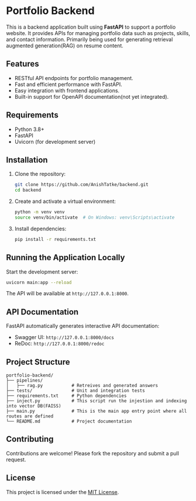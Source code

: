 # Portfolio Backend

This is a backend application built using **FastAPI** to support a portfolio website. It provides APIs for managing portfolio data such as projects, skills, and contact information. Primarily being used for generating retrieval augmented generation(RAG) on resume content.

## Features

- RESTful API endpoints for portfolio management.
- Fast and efficient performance with FastAPI.
- Easy integration with frontend applications.
- Built-in support for OpenAPI documentation(not yet integrated).

## Requirements

- Python 3.8+
- FastAPI
- Uvicorn (for development server)

## Installation

1. Clone the repository:
    ```bash
    git clone https://github.com/AnishTatke/backend.git
    cd backend
    ```

2. Create and activate a virtual environment:
    ```bash
    python -m venv venv
    source venv/bin/activate  # On Windows: venv\Scripts\activate
    ```

3. Install dependencies:
    ```bash
    pip install -r requirements.txt
    ```

## Running the Application Locally

Start the development server:
```bash
uvicorn main:app --reload
```

The API will be available at `http://127.0.0.1:8000`.

## API Documentation

FastAPI automatically generates interactive API documentation:

- Swagger UI: `http://127.0.0.1:8000/docs`
- ReDoc: `http://127.0.0.1:8000/redoc`

## Project Structure

```
portfolio-backend/
├── pipelines/
│   ├── rag.py           # Retreives and generated answers
├── tests/               # Unit and integration tests
├── requirements.txt     # Python dependencies
├── inject.py            # This script run the injestion and indexing into vector DB(FAISS)
├── main.py              # This is the main app entry point where all routes are defined
└── README.md            # Project documentation
```

## Contributing

Contributions are welcome! Please fork the repository and submit a pull request.

## License

This project is licensed under the [MIT License](LICENSE).